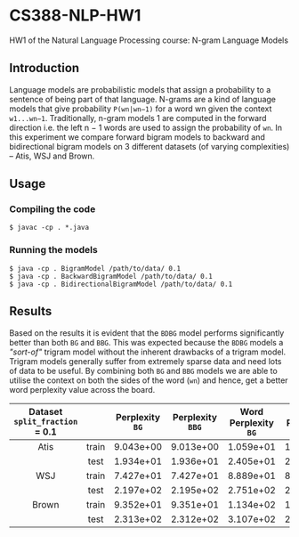 # CS388-NLP-HW1
HW1 of the Natural Language Processing course: N-gram Language Models

## Introduction

Language models are probabilistic models that assign a probability to a sentence of being part of that language. N-grams are a kind of language models that give probability `P(wn|wn−1)` for a word wn given the context `w1...wn−1`. Traditionally, n-gram models 1 are computed in the forward direction i.e. the left n − 1 words are used to assign the probability of `wn`. In this experiment we compare forward bigram models to backward and bidirectional bigram models on 3 different datasets (of varying complexities) – Atis, WSJ and Brown.

## Usage

### Compiling the code

~~~~
$ javac -cp . *.java
~~~~

### Running the models

~~~~
$ java -cp . BigramModel /path/to/data/ 0.1
$ java -cp . BackwardBigramModel /path/to/data/ 0.1
$ java -cp . BidirectionalBigramModel /path/to/data/ 0.1
~~~~

## Results

Based on the results it is evident that the `BDBG` model performs significantly better than both `BG` and `BBG`. This was expected because the `BDBG` models a *"sort-of"* trigram model without the inherent drawbacks of a trigram model. Trigram models generally suffer from extremely sparse data and need lots of data to be useful. By combining both `BG` and `BBG` models we are able to utilise the context on both the sides of the word (`wn`) and hence, get a better word perplexity value across the board.

| Dataset `split_fraction` = 0.1 |       | Perplexity `BG` | Perplexity `BBG` | Word Perplexity `BG` | Word Perplexity `BBG` | Word Perplexity `BDBG` |
|:------------------------------:|:-----:|:---------------:|:----------------:|:--------------------:|:---------------------:|:----------------------:|
|              Atis              | train |    9.043e+00    |     9.013e+00    |       1.059e+01      |       1.164e+01       |        7.235e+00       |
|                                |  test |    1.934e+01    |     1.936e+01    |       2.405e+01      |       2.716e+01       |        1.270e+01       |
|               WSJ              | train |    7.427e+01    |     7.427e+01    |       8.889e+01      |       8.666e+01       |        4.651e+01       |
|                                |  test |    2.197e+02    |     2.195e+02    |       2.751e+02      |       2.664e+02       |        1.261e+02       |
|              Brown             | train |    9.352e+01    |     9.351e+01    |       1.134e+02      |       1.108e+02       |        6.147e+01       |
|                                |  test |    2.313e+02    |     2.312e+02    |       3.107e+02      |       2.997e+02       |        1.675e+02       |